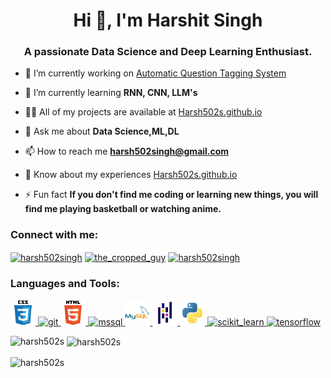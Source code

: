 <h1 align="center">Hi 👋, I'm Harshit Singh</h1>
<h3 align="center">A passionate Data Science and Deep Learning Enthusiast.</h3>

- 🔭 I’m currently working on [Automatic Question Tagging System](https://github.com/Harsh502s/Automatic-Question-Tagging-System)

- 🌱 I’m currently learning **RNN, CNN, LLM's**

- 👨‍💻 All of my projects are available at [Harsh502s.github.io](Harsh502s.github.io)

- 💬 Ask me about **Data Science,ML,DL**

- 📫 How to reach me **harsh502singh@gmail.com**

- 📄 Know about my experiences [Harsh502s.github.io](Harsh502s.github.io)

- ⚡ Fun fact **If you don't find me coding or learning new things, you will find me playing basketball or watching anime.**

<h3 align="left">Connect with me:</h3>
<p align="left">
<a href="https://linkedin.com/in/harsh502singh" target="blank"><img align="center" src="https://raw.githubusercontent.com/rahuldkjain/github-profile-readme-generator/master/src/images/icons/Social/linked-in-alt.svg" alt="harsh502singh" height="30" width="40" /></a>
<a href="https://instagram.com/the_cropped_guy" target="blank"><img align="center" src="https://raw.githubusercontent.com/rahuldkjain/github-profile-readme-generator/master/src/images/icons/Social/instagram.svg" alt="the_cropped_guy" height="30" width="40" /></a>
<a href="https://www.hackerrank.com/harsh502singh" target="blank"><img align="center" src="https://raw.githubusercontent.com/rahuldkjain/github-profile-readme-generator/master/src/images/icons/Social/hackerrank.svg" alt="harsh502singh" height="30" width="40" /></a>
</p>

<h3 align="left">Languages and Tools:</h3>
<p align="left"> <a href="https://www.w3schools.com/css/" target="_blank" rel="noreferrer"> <img src="https://raw.githubusercontent.com/devicons/devicon/master/icons/css3/css3-original-wordmark.svg" alt="css3" width="40" height="40"/> </a> <a href="https://git-scm.com/" target="_blank" rel="noreferrer"> <img src="https://www.vectorlogo.zone/logos/git-scm/git-scm-icon.svg" alt="git" width="40" height="40"/> </a> <a href="https://www.w3.org/html/" target="_blank" rel="noreferrer"> <img src="https://raw.githubusercontent.com/devicons/devicon/master/icons/html5/html5-original-wordmark.svg" alt="html5" width="40" height="40"/> </a> <a href="https://www.microsoft.com/en-us/sql-server" target="_blank" rel="noreferrer"> <img src="https://www.svgrepo.com/show/303229/microsoft-sql-server-logo.svg" alt="mssql" width="40" height="40"/> </a> <a href="https://www.mysql.com/" target="_blank" rel="noreferrer"> <img src="https://raw.githubusercontent.com/devicons/devicon/master/icons/mysql/mysql-original-wordmark.svg" alt="mysql" width="40" height="40"/> </a> <a href="https://pandas.pydata.org/" target="_blank" rel="noreferrer"> <img src="https://raw.githubusercontent.com/devicons/devicon/2ae2a900d2f041da66e950e4d48052658d850630/icons/pandas/pandas-original.svg" alt="pandas" width="40" height="40"/> </a> <a href="https://www.python.org" target="_blank" rel="noreferrer"> <img src="https://raw.githubusercontent.com/devicons/devicon/master/icons/python/python-original.svg" alt="python" width="40" height="40"/> </a> <a href="https://scikit-learn.org/" target="_blank" rel="noreferrer"> <img src="https://upload.wikimedia.org/wikipedia/commons/0/05/Scikit_learn_logo_small.svg" alt="scikit_learn" width="40" height="40"/> </a> <a href="https://www.tensorflow.org" target="_blank" rel="noreferrer"> <img src="https://www.vectorlogo.zone/logos/tensorflow/tensorflow-icon.svg" alt="tensorflow" width="40" height="40"/> </a> </p>

<p><img align="left" src="https://github-readme-stats.vercel.app/api/top-langs?username=harsh502s&show_icons=true&locale=en&layout=compact" alt="harsh502s" /></p>

<p>&nbsp;<img align="center" src="https://github-readme-stats.vercel.app/api?username=harsh502s&show_icons=true&locale=en" alt="harsh502s" /></p>

<p><img align="center" src="https://github-readme-streak-stats.herokuapp.com/?user=harsh502s&" alt="harsh502s" /></p>


